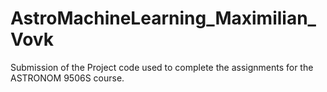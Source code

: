 # AstroMachineLearning_Maximilian_Vovk
Submission of the Project code used to complete the assignments for the ASTRONOM 9506S course.
